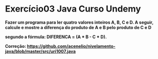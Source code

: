 # Exercício03 Java Curso Undemy

**Fazer um programa para ler quatro valores inteiros A, B, C e D. A seguir, calcule e mostre a diferença do produto
de A e B pelo produto de C e D**

**segundo a fórmula: DIFERENCA = (A * B - C * D).**

**Correção: https://github.com/acenelio/nivelamento-java/blob/master/src/uri1007.java**







